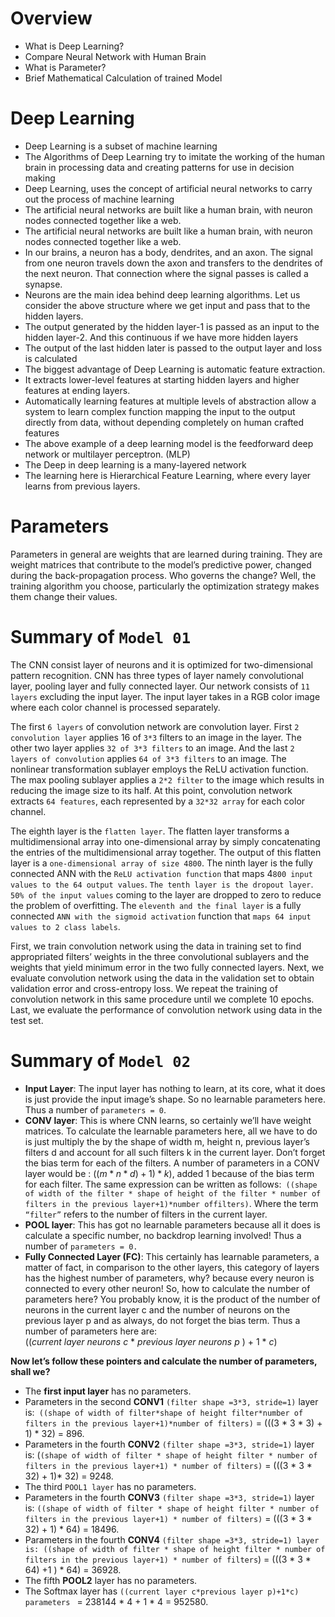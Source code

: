 # Overview
- What is Deep Learning?
- Compare Neural Network with Human Brain
- What is Parameter?
- Brief Mathematical Calculation of trained Model

# Deep Learning

-  Deep Learning is a subset of machine learning
- The Algorithms of Deep Learning try to imitate the working of the human brain in processing data and creating patterns for use in decision making
- Deep Learning, uses the concept of artificial neural networks to carry out the process of machine learning
- The artificial neural networks are built like a human brain, with neuron nodes connected together like a web.
- The artificial neural networks are built like a human brain, with neuron nodes connected together like a
web.
- In our brains, a neuron has a body, dendrites, and an axon. The signal from one neuron travels down the axon and transfers to the dendrites of the next neuron. That connection where the signal passes is called a synapse.
-  Neurons are the main idea behind deep learning algorithms. Let us consider the above structure where we get input and pass that to the hidden layers.
- The output generated by the hidden layer-1 is passed as an input to the hidden layer-2. And this continuous if we have more hidden layers
- The output of the last hidden later is passed to the output layer and loss is calculated
- The biggest advantage of Deep Learning is automatic feature extraction.
- It extracts lower-level features at starting hidden layers and higher features at ending layers.
- Automatically learning features at multiple levels of abstraction allow a system to learn complex function mapping the input to the output directly from data, without depending completely on human crafted features
- The above example of a deep learning model is the feedforward deep network or multilayer perceptron.
(MLP)
- The Deep in deep learning is a many-layered network
- The learning here is Hierarchical Feature Learning, where every layer learns from previous layers.

# Parameters
Parameters in general are weights that are learned during training. They are weight matrices that contribute to the model’s predictive power, changed during the back-propagation process. Who governs the change? Well, the training algorithm you choose, particularly the optimization strategy makes them change their values.

# Summary of `Model 01`

The CNN consist layer of neurons and it is optimized for two-dimensional pattern recognition. CNN has three types of layer namely convolutional layer, pooling layer and fully connected layer. Our network consists of `11 layers` excluding the input layer. The input layer takes in a RGB color image where each color channel is processed separately.

The first `6 layers` of convolution network are convolution layer. First `2 convolution layer` applies 16 of `3*3` filters to an image in the layer. The other two layer applies `32 of 3*3 filters` to an image. And the last `2 layers of convolution` applies `64 of 3*3 filters` to an image. The nonlinear transformation sublayer employs the ReLU activation function. The max pooling sublayer applies a `2*2 filter` to the image which results in reducing the image size to its half. At this point, convolution network extracts `64 features`, each represented by a `32*32 array` for each color channel.

The eighth layer is the `flatten layer`. The flatten layer transforms a multidimensional array into one-dimensional array by simply concatenating the entries of the multidimensional array together. The output of this flatten layer is a `one-dimensional array of size 4800`. The ninth layer is the fully connected ANN with the `ReLU activation function` that maps 4`800 input values to the 64 output values`. `The tenth layer is the dropout layer`. `50% of the input values` coming to the layer are dropped to zero to reduce the problem of overfitting. The `eleventh and the final layer` is a fully connected `ANN with the sigmoid activation` function that `maps 64 input values to 2 class labels`.

First, we train convolution network using the data in training set to find appropriated filters’ weights in the three convolutional sublayers and the weights that yield minimum error in the two fully connected layers. Next, we evaluate convolution network using the data in the validation set to obtain validation error and cross-entropy loss. We repeat the training of convolution network in this same procedure until we complete 10 epochs. Last, we evaluate the performance of convolution network using data in the test set.

# Summary of `Model 02`

- **Input Layer**: The input layer has nothing to learn, at its core, what it does is just provide the input image’s shape. So no learnable parameters here. Thus a number of `parameters = 0`.
- **CONV layer**: This is where CNN learns, so certainly we’ll have weight matrices. To calculate the learnable parameters here, all we have to do is just multiply the by the shape of width m, height n, previous layer’s filters d and account for all such filters k in the current layer. Don’t forget the bias term for each of the filters. A number of parameters in a CONV layer would be : $((m * n * d)+1)* k)$, added 1 because of the bias term for each filter. The same expression can be written as follows:` ((shape of width
of the filter * shape of height of the filter * number of filters in the previous layer+1)*number offilters)`. Where the term `“filter”` refers to the number of filters in the current layer.
- **POOL layer**: This has got no learnable parameters because all it does is calculate a specific number, no backdrop learning involved! Thus a number of `parameters = 0.`
- **Fully Connected Layer (FC)**: This certainly has learnable parameters, a matter of fact, in comparison to the other layers, this category of layers has the highest number of parameters, why? because every neuron is connected to every other neuron! So, how to calculate the number of parameters here? You probably know, it is the product of the number of neurons in the current layer c and the number of neurons on the previous layer p and as always, do not forget the bias term. Thus a number of parameters here are: 
$((current\ layer\ neurons\ c\ *\ previous\ layer\ neurons\ p\ )\ +\ 1\ *\ c)$

**Now let’s follow these pointers and calculate the number of parameters, shall we?**
- The **first input layer** has no parameters.
- Parameters in the second **CONV1** `(filter shape =3*3, stride=1)` layer is:` ((shape of width of filter*shape of height filter*number of filters in the previous layer+1)*number of filters)` = (((3 * 3 * 3) + 1) * 32) = 896.
- Parameters in the fourth **CONV2** `(filter shape =3*3, stride=1)` layer is: (`(shape of width of filter * shape of height filter * number of filters in the previous layer+1) * number of filters)` = (((3 * 3 * 32) + 1)* 32) = 9248.
- The third `POOL1 layer` has no parameters.
- Parameters in the fourth **CONV3** `(filter shape =3*3, stride=1)` layer is: `((shape of width of filter * shape of height filter * number of filters in the previous layer+1) * number of filters)` = (((3 * 3 * 32) + 1) * 64) = 18496.
- Parameters in the fourth **CONV4** `(filter shape =3*3, stride=1) layer is: ((shape of width of filter * shape of height filter * number of filters in the previous layer+1) * number of filters`) = (((3 * 3 * 64) +1 ) * 64) = 36928.
- The fifth **POOL2** layer has no parameters.
- The Softmax layer has `((current layer c*previous layer p)+1*c) parameters ` = 238144 * 4 + 1 * 4 = 952580.

